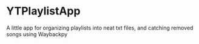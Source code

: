 # YTPlaylistApp
A little app for organizing playlists into neat txt files, and catching removed songs using Waybackpy
